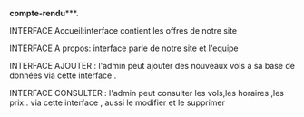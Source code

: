 ******compte-rendu*********.

INTERFACE Accueil:interface contient les offres de notre site

INTERFACE A propos: interface parle de notre site et l'equipe

INTERFACE AJOUTER : l'admin peut ajouter des nouveaux vols a sa base de données via cette interface .

INTERFACE CONSULTER : l'admin peut consulter les vols,les horaires ,les prix.. via cette interface , aussi le modifier et le supprimer